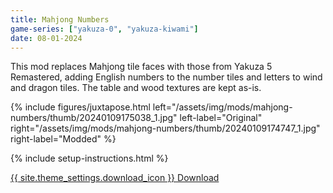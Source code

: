 ```yaml
---
title: Mahjong Numbers
game-series: ["yakuza-0", "yakuza-kiwami"]
date: 08-01-2024
---
```


This mod replaces Mahjong tile faces with those from Yakuza 5 Remastered, adding English numbers to the number tiles and letters to wind and dragon tiles.
The table and wood textures are kept as-is.

{% include figures/juxtapose.html left="/assets/img/mods/mahjong-numbers/thumb/20240109175038_1.jpg" left-label="Original"
                right="/assets/img/mods/mahjong-numbers/thumb/20240109174747_1.jpg" right-label="Modded" %}

{% include setup-instructions.html %}

<a href="https://community.pcgamingwiki.com/files/file/2866-mahjong-numbers-for-yakuza-0-yakuza-kiwami/" class="button" role="button" target="_blank">{{ site.theme_settings.download_icon }} Download</a>
